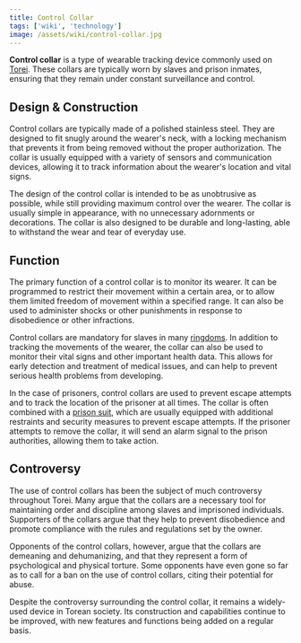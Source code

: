 ```yaml
---
title: Control Collar
tags: ['wiki', 'technology']
image: /assets/wiki/control-collar.jpg
---
```


**Control collar** is a type of wearable tracking device commonly used on [Torei](/wiki/torei). These collars are typically worn by slaves and prison inmates, ensuring that they remain under constant surveillance and control.

## Design & Construction

Control collars are typically made of a polished stainless steel. They are designed to fit snugly around the wearer's neck, with a locking mechanism that prevents it from being removed without the proper authorization. The collar is usually equipped with a variety of sensors and communication devices, allowing it to track information about the wearer's location and vital signs.

The design of the control collar is intended to be as unobtrusive as possible, while still providing maximum control over the wearer. The collar is usually simple in appearance, with no unnecessary adornments or decorations. The collar is also designed to be durable and long-lasting, able to withstand the wear and tear of everyday use.

## Function

The primary function of a control collar is to monitor its wearer. It can be programmed to restrict their movement within a certain area, or to allow them limited freedom of movement within a specified range. It can also be used to administer shocks or other punishments in response to disobedience or other infractions.

Control collars are mandatory for slaves in many [ringdoms](/wiki/ringdom). In addition to tracking the movements of the wearer, the collar can also be used to monitor their vital signs and other important health data. This allows for early detection and treatment of medical issues, and can help to prevent serious health problems from developing.

In the case of prisoners, control collars are used to prevent escape attempts and to track the location of the prisoner at all times. The collar is often combined with a [prison suit](/wiki/prison-suit), which are usually equipped with additional restraints and security measures to prevent escape attempts. If the prisoner attempts to remove the collar, it will send an alarm signal to the prison authorities, allowing them to take action.

## Controversy

The use of control collars has been the subject of much controversy throughout Torei. Many argue that the collars are a necessary tool for maintaining order and discipline among slaves and imprisoned individuals. Supporters of the collars argue that they help to prevent disobedience and promote compliance with the rules and regulations set by the owner.

Opponents of the control collars, however, argue that the collars are demeaning and dehumanizing, and that they represent a form of psychological and physical torture. Some opponents have even gone so far as to call for a ban on the use of control collars, citing their potential for abuse.

Despite the controversy surrounding the control collar, it remains a widely-used device in Torean society. Its construction and capabilities continue to be improved, with new features and functions being added on a regular basis.
